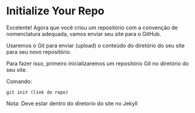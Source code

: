 # Initialize Your Repo
Excelente! Agora que você criou um repositório com a convenção de nomenclatura adequada, vamos enviar seu site para o GitHub.

Usaremos o Git para enviar (upload) o conteúdo do diretório do seu site para seu novo repositório.

Para fazer isso, primeiro inicializaremos um repositório Git no diretório do seu site.

Comando:

    git init (link do repo)

Nota: Deve estar dentro do diretorio do site no Jekyll
